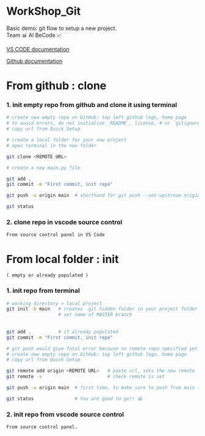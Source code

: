 # WorkShop_Git

Basic demo: git flow to setup a new project.  
Team 📊 AI BeCode 📈


[VS CODE documentation](https://code.visualstudio.com/docs/sourcecontrol/overview)

[Github documentation](https://docs.github.com/en/get-started/importing-your-projects-to-github/importing-source-code-to-github/adding-locally-hosted-code-to-github#adding-a-local-repository-to-github-using-git)


# From github : clone

### 1. init empty repo from github and clone it using terminal


```bash
# create new empty repo on GitHub: top left github logo, home page
# to avoid errors, do not initialize _README_, license, # or `gitignore` files. 
# copy url from Quick Setup

# create a local folder for your new project
# open terminal in the new folder

git clone <REMOTE URL> 

# create a new main.py file

git add .
git commit -m "First commit, init repo"

git push -u origin main  # shorthand for git push --set-upstream origin main

git status

```


### 2. clone repo in vscode source control

	From source control panel in VS Code


# From local folder : init
	( empty or already populated )


### 1. init repo from terminal

```bash
# working directory = local project
git init -b main   # creates .git hidden folder in your project folder
                   # set name of MASTER branch 
                  
                  
git add .          # if already populated
git commit -m "First commit, init repo"

# git push would give fatal error because no remote repo specified yet 
# create new empty repo on GitHub: top left github logo, home page
# copy url from Quick Setup

git remote add origin <REMOTE URL>   # paste url, sets the new remote
git remote -v                        # check remote is set

git push -u origin main  # first time, to make sure to push from main to origin/main

git status               # You are good to go!! 😁

```

### 2. init repo from vscode source control

	From source control panel.
